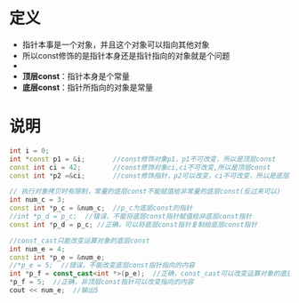 

# 定义
- 指针本事是一个对象，并且这个对象可以指向其他对象
- 所以const修饰的是指针本身还是指针指向的对象就是个问题
- 
- **顶层const**：指针本身是个常量
- **底层const**：指针所指向的对象是常量

# 说明

```cpp
int i = 0;
int *const p1 = &i;       //const修饰对象p1，p1不可改变，所以是顶层const
const int ci = 42;        //const修饰对象ci,ci不可改变,所以是顶层const
const int *p2 =&ci;       //const修饰指针，p2可以改变，ci不可改变，所以是底层const

// 执行对象拷贝时有限制，常量的底层const不能赋值给非常量的底层const(反过来可以)
int num_c = 3;
const int *p_c = &num_c;  //p_c为底层const的指针
//int *p_d = p_c;  //错误，不能将底层const指针赋值给非底层const指针
const int *p_d = p_c; //正确，可以将底层const指针复制给底层const指针

//const_cast只能改变运算对象的底层const
int num_e = 4;
const int *p_e = &num_e;
//*p_e = 5;  //错误，不能改变底层const指针指向的内容
int *p_f = const_cast<int *>(p_e);  //正确，const_cast可以改变运算对象的底层const。但是使用时一定要知道num_e不是const的类型。
*p_f = 5;  //正确，非顶层const指针可以改变指向的内容
cout << num_e;  //输出5

```